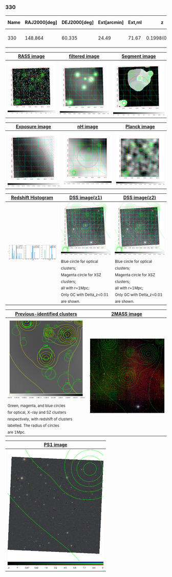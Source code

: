 <div STYLE="page-break-after: always;"></div>

### 330

|Name|RAJ2000[deg]|DEJ2000[deg] |Ext[arcmin]| Ext,ml | z | z_src| C|GC(XSZ,Delta_z<0.01)| GC(OPT,Delta_z<0.01)|GC| R_sig[arcmin] | R500[arcmin] | R500[Mpc]| CRsig[c/s] | CR500[c/s] |L500[1E44 erg/s]|F500[1E-12 erg/s/cm^2]| M500[1E14 Msun]|Tx[keV]|Cnt_sig|Beta|Rc[arcmin]|Comment|Alias|
|---|---|---|---|---|---|------|---|--------|---------|----------|---|---|---|---|---|---|---|---|---|---|---|---|---|---|
|330| 148.864| 60.335| 24.49| 71.67| 0.1998(0.005)| z1,| G| -| -| C, N, W| 12.212| 4.295| 0.850| 0.050(0.038)| 0.046(0.034)| 1.038(0.675)| 0.906(0.588)| 2.13(0.68)| 3.64(0.74)| 65.9| 0.830(-0.171+0.122)| 4.433(-1.221+1.116)| -| t608|

|[RASS image](../image/330/330_img.pdf)|[filtered image](../image/330/330_fil.pdf)|[Segment image](../image/330/330_seg.pdf)|
|-------------------|--------------------|-------------------|
| <img src="../image/330/330_img.png" width="300">  | <img src="../image/330/330_fil.png" width="300">   | <img src="../image/330/330_seg.png" width="300">  |

|[Exposure image](../image/330/330_mex.pdf)| [nH image](../image/330/330_nh.pdf)| [Planck image](../image/330/330_p.pdf)|
|-------------------|--------------------|-------------------|
|<img src="../image/330/330_mex.png" width="300">   | <img src="../image/330/330_nh.png" width="300">    | <img src="../image/330/330_p.png" width="300"> |

|[Redshift Histogram](../image/330/330_zg.pdf) | [DSS image(z1)](../image/330/330_dss_z1.pdf)      |  [DSS image(z2)](../image/330/330_dss_z2.pdf)    |
|-------------------|--------------------|-------------------|
|<img src="../image/330/330_zg.png" width="300"> |<img src="../image/330/330_dss_z1.png" width="300"> <sub><br>Blue circle for optical clusters; <br>Magenta circle for XSZ clusters; <br>all with r=1Mpc; <br>Only GC with Delta_z<0.01 are shown. </sub>| <img src="../image/330/330_dss_z2.png" width="300"><sub><br>Blue circle for optical clusters; <br>Magenta circle for XSZ clusters; <br>all with r=1Mpc; <br>Only GC with Delta_z<0.01 are shown. </sub> |

|[Previous-identified clusters](../image/330/330_gc.pdf) | [2MASS image](../image/330/330_2mass.pdf)      |
|-------------------|-------------------|
|<img src=../image/330/330_gc.png width="300"> <br><sub>Green, magenta, and blue circles <br>for optical, X-ray and SZ clusters <br>respectively, with redshift of clusters <br>labelled. The radius of circles <br>are 1Mpc.</sub>|<img src="../image/330/330_2mass.png" width="300">  |

|[PS1 image](../image/330/330_ps1.pdf)            |
|-------------------|
| <img src="../image/330/330_ps1.png" width="300">  |
